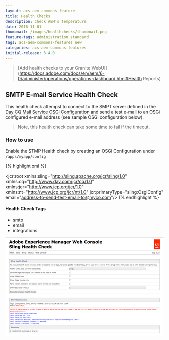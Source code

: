 ```yaml
---
layout: acs-aem-commons_feature
title: Health Checks
description: Check AEM's temperature
date: 2016-11-01
thumbnail: /images/healthchecks/thumbnail.png
feature-tags: administration standard
tags: acs-aem-commons-features new
categories: acs-aem-commons features
initial-release: 3.4.0
---
```


> [Add health checks to your Granite WebUI](https://docs.adobe.com/docs/en/aem/6-0/administer/operations/operations-dashboard.html#Health Reports)


## SMTP E-mail Service Health Check

This health check attempst to connect to the SMPT server defined in the [Day CQ Mail Service OSGi Configuration](http://localhost:4502/system/console/configMgr/com.day.cq.mailer.DefaultMailService) and send a test e-mail to an OSGi configured e-mail address (see sample OSGi configuration below).

> Note, this health check can take some time to fail if the timeout. 

### How to use

Enable the STMP Health check by creating an OSGi Configuration under `/apps/myapp/config`

{% highlight xml %}
<?xml version="1.0" encoding="UTF-8"?>
<jcr:root xmlns:sling="http://sling.apache.org/jcr/sling/1.0" xmlns:cq="http://www.day.com/jcr/cq/1.0" xmlns:jcr="http://www.jcp.org/jcr/1.0" xmlns:nt="http://www.jcp.org/jcr/nt/1.0"
    jcr:primaryType="sling:OsgiConfig"
    email="address-to-send-test-email-to@myco.com"/>
{% endhighlight %}

#### Health Check Tags

* smtp
* email
* integrations

![SMTP E-mail Service Health Check](/acs-aem-commons/images/healthchecks/smtp-healthcheck.png)

